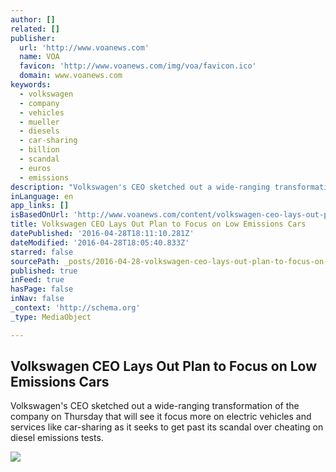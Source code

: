 ```yaml
---
author: []
related: []
publisher:
  url: 'http://www.voanews.com'
  name: VOA
  favicon: 'http://www.voanews.com/img/voa/favicon.ico'
  domain: www.voanews.com
keywords:
  - volkswagen
  - company
  - vehicles
  - mueller
  - diesels
  - car-sharing
  - billion
  - scandal
  - euros
  - emissions
description: "Volkswagen's CEO sketched out a wide-ranging transformation of the company on Thursday that will see it focus more on electric vehicles and services like car-sharing as it seeks to get past its scandal over cheating on diesel emissions tests."
inLanguage: en
app_links: []
isBasedOnUrl: 'http://www.voanews.com/content/volkswagen-ceo-lays-out-plan-to-focus-on-low-emissions-cars/3306298.html'
title: Volkswagen CEO Lays Out Plan to Focus on Low Emissions Cars
datePublished: '2016-04-28T18:11:10.281Z'
dateModified: '2016-04-28T18:05:40.833Z'
starred: false
sourcePath: _posts/2016-04-28-volkswagen-ceo-lays-out-plan-to-focus-on-low-emissions-cars.md
published: true
inFeed: true
hasPage: false
inNav: false
_context: 'http://schema.org'
_type: MediaObject

---
```

<article style=""><h1>Volkswagen CEO Lays Out Plan to Focus on Low Emissions Cars</h1><p>Volkswagen's CEO sketched out a wide-ranging transformation of the company on Thursday that will see it focus more on electric vehicles and services like car-sharing as it seeks to get past its scandal over cheating on diesel emissions tests.</p><img src="http://gdb.voanews.com/03383FCD-CF4D-4149-AC05-D1FC6E2ABED9_cx0_cy8_cw0_mw1024_mh1024_s.jpg" /></article>